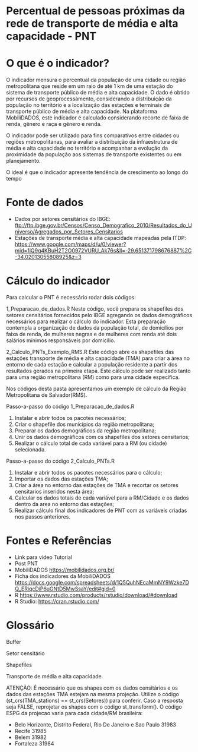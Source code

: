 # Percentual de pessoas próximas da rede de transporte de média e alta capacidade - PNT

# O que é o indicador?
O indicador mensura o percentual da população de uma cidade ou região metropolitana que reside em um raio de até 1 km de uma estação do sistema de transporte público de média e alta capacidade. O dado é obtido por recursos de geoprocessamento, considerando a distribuição da população no território e a localização das estações e terminais de transporte público de média e alta capacidade. Na plataforma MobiliDADOS, este indicador é calculado considerando recorte de faixa de renda, gênero e raça e gênero e renda.

O indicador pode ser utilizado para fins comparativos entre cidades ou regiões metropolitanas, para avaliar a distribuição da infraestrutura de média e alta capacidade no território e acompanhar a evolução da proximidade da população aos sistemas de transporte existentes ou em planejamento.

O ideal é que o indicador apresente tendência de crescimento ao longo do tempo


# Fonte de dados
- Dados por setores censitários do IBGE: ftp://ftp.ibge.gov.br/Censos/Censo_Demografico_2010/Resultados_do_Universo/Agregados_por_Setores_Censitarios
- Estações de transporte média e alta capacidade mapeadas pela ITDP: https://www.google.com/maps/d/u/0/viewer?mid=1iQ9q4KBuH2T2O0972VURU_Ak76s&ll=-29.651371798676887%2C-34.02013055808925&z=3

# Cálculo do indicador
Para calcular o PNT é necessário rodar dois códigos:

1_Preparacao_de_dados.R
Neste código, você prepara os shapefiles dos setores censitários fornecidos pelo IBGE agregando os dados demográficos necessários para realizar o cálculo do indicador. Esta preparação contempla a organização de dados da população total, de domicílios por faixa de renda, de mulheres negras e de mulheres com renda até dois salários mínimos responsáveis por domicílio.

2_Calculo_PNTs_Exemplo_RMS.R
Este código abre os shapefiles das estações transporte de média e alta capacidade (TMA) para criar a área no entorno de cada estação e calcular a população residente a partir dos resultados gerados na primeira etapa. Este cálculo pode ser realizado tanto para uma região metropolitana (RM) como para uma cidade específica.

Nos códigos desta pasta apresentamos um exemplo de cálculo da Região Metropolitana de Salvador(RMS). 

Passo-a-passo do código 1_Preparacao_de_dados.R
1. Instalar e abrir todos os pacotes necessários;
2. Criar o shapefile dos municípios da região metropolitana;
3. Preparar os dados demográficos da região metropolitana;
4. Unir os dados demográficos com os shapefiles dos setores censitarios;
5. Realizar o cálculo total de cada variável para a RM (ou cidade) selecionada.

Passo-a-passo do código 2_Calculo_PNTs.R
1. Instalar e abrir todos os pacotes necessários para o cálculo;
2. Importar os dados das estações TMA;
3. Criar a área no entorno das estações de TMA e recortar os setores censitarios inseridos nesta área;
4. Calcular os dados totais de cada variável para a RM/Cidade e os dados dentro da area no entorno das estações;
5. Realizar cálculo final dos indicadores de PNT com as variáveis criadas nos passos anteriores.

# Fontes e Referências
- Link para vídeo Tutorial
- Post PNT
- MobiliDADOS https://mobilidados.org.br/
- Ficha dos indicadores da MobiliDADOS https://docs.google.com/spreadsheets/d/1Q5QuhNEcaMmNY9Wzke7DQ_ERiqcDiP6uGNtD5MwSsaY/edit#gid=0
- R  https://www.rstudio.com/products/rstudio/download/#download  
- R Studio: https://cran.rstudio.com/  

# Glossário

Buffer

Setor censitário

Shapefiles

Transporte de média e alta capacidade

ATENÇÃO: É necessário que os shapes com os dados censitários e os dados das estações TMA estejam na mesma projeção.
Utilize o código (st_crs(TMA_stations) ==  st_crs(Setores)) para conferir. Caso a resposta seja FALSE, reprojetar os shapes com o código st_transform(). O código ESPG da projecao varia para cada cidade/RM brasileira:
   - Belo Horizonte, Distrito Federal, Rio De Janeiro e Sao Paulo 31983
   - Recife 31985
   - Belem 31982
   - Fortaleza 31984
